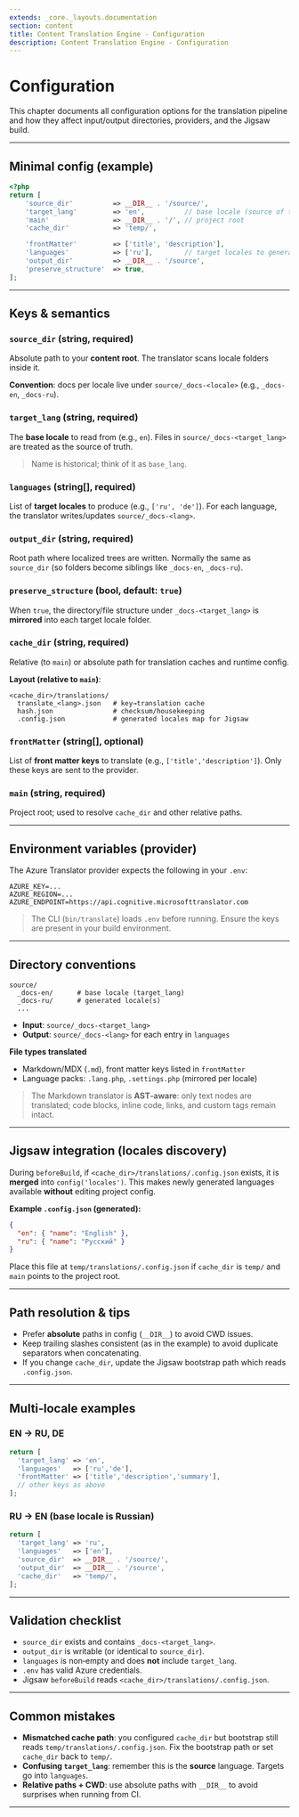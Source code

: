 ```yaml
---
extends: _core._layouts.documentation
section: content
title: Content Translation Engine - Configuration
description: Content Translation Engine - Configuration
---
```


# Configuration

This chapter documents all configuration options for the translation pipeline and how they affect input/output directories, providers, and the Jigsaw build.

---

## Minimal config (example)
```php
<?php
return [
    'source_dir'          => __DIR__ . '/source/',
    'target_lang'         => 'en',          // base locale (source of truth)
    'main'                => __DIR__ . '/', // project root
    'cache_dir'           => 'temp/',

    'frontMatter'         => ['title', 'description'],
    'languages'           => ['ru'],        // target locales to generate
    'output_dir'          => __DIR__ . '/source',
    'preserve_structure'  => true,
];
```

---

## Keys & semantics

### `source_dir` (string, required)
Absolute path to your **content root**. The translator scans locale folders inside it.

**Convention**: docs per locale live under `source/_docs-<locale>` (e.g., `_docs-en`, `_docs-ru`).

### `target_lang` (string, required)
The **base locale** to read from (e.g., `en`). Files in `source/_docs-<target_lang>` are treated as the source of truth.

> Name is historical; think of it as `base_lang`.

### `languages` (string[], required)
List of **target locales** to produce (e.g., `['ru', 'de']`). For each language, the translator writes/updates `source/_docs-<lang>`.

### `output_dir` (string, required)
Root path where localized trees are written. Normally the same as `source_dir` (so folders become siblings like `_docs-en`, `_docs-ru`).

### `preserve_structure` (bool, default: `true`)
When `true`, the directory/file structure under `_docs-<target_lang>` is **mirrored** into each target locale folder.

### `cache_dir` (string, required)
Relative (to `main`) or absolute path for translation caches and runtime config.

**Layout (relative to `main`)**:
```
<cache_dir>/translations/
  translate_<lang>.json   # key→translation cache
  hash.json               # checksum/housekeeping
  .config.json            # generated locales map for Jigsaw
```

### `frontMatter` (string[], optional)
List of **front matter keys** to translate (e.g., `['title','description']`). Only these keys are sent to the provider.

### `main` (string, required)
Project root; used to resolve `cache_dir` and other relative paths.

---

## Environment variables (provider)
The Azure Translator provider expects the following in your `.env`:

```
AZURE_KEY=...
AZURE_REGION=...
AZURE_ENDPOINT=https://api.cognitive.microsofttranslator.com
```

> The CLI (`bin/translate`) loads `.env` before running. Ensure the keys are present in your build environment.

---

## Directory conventions
```
source/
  _docs-en/      # base locale (target_lang)
  _docs-ru/      # generated locale(s)
  ...
```
- **Input**: `source/_docs-<target_lang>`
- **Output**: `source/_docs-<lang>` for each entry in `languages`

**File types translated**
- Markdown/MDX (`.md`), front matter keys listed in `frontMatter`
- Language packs: `.lang.php`, `.settings.php` (mirrored per locale)

> The Markdown translator is **AST‑aware**: only text nodes are translated; code blocks, inline code, links, and custom tags remain intact.

---

## Jigsaw integration (locales discovery)
During `beforeBuild`, if `<cache_dir>/translations/.config.json` exists, it is **merged** into `config('locales')`. This makes newly generated languages available **without** editing project config.

**Example `.config.json` (generated):**
```json
{
  "en": { "name": "English" },
  "ru": { "name": "Русский" }
}
```

Place this file at `temp/translations/.config.json` if `cache_dir` is `temp/` and `main` points to the project root.

---

## Path resolution & tips
- Prefer **absolute** paths in config (`__DIR__`) to avoid CWD issues.
- Keep trailing slashes consistent (as in the example) to avoid duplicate separators when concatenating.
- If you change `cache_dir`, update the Jigsaw bootstrap path which reads `.config.json`.

---

## Multi‑locale examples
### EN → RU, DE
```php
return [
  'target_lang' => 'en',
  'languages'   => ['ru','de'],
  'frontMatter' => ['title','description','summary'],
  // other keys as above
];
```

### RU → EN (base locale is Russian)
```php
return [
  'target_lang' => 'ru',
  'languages'   => ['en'],
  'source_dir'  => __DIR__ . '/source/',
  'output_dir'  => __DIR__ . '/source',
  'cache_dir'   => 'temp/',
];
```

---

## Validation checklist
- `source_dir` exists and contains `_docs-<target_lang>`.
- `output_dir` is writable (or identical to `source_dir`).
- `languages` is non‑empty and does **not** include `target_lang`.
- `.env` has valid Azure credentials.
- Jigsaw `beforeBuild` reads `<cache_dir>/translations/.config.json`.

---

## Common mistakes
- **Mismatched cache path**: you configured `cache_dir` but bootstrap still reads `temp/translations/.config.json`. Fix the bootstrap path or set `cache_dir` back to `temp/`.
- **Confusing `target_lang`**: remember this is the **source** language. Targets go into `languages`.
- **Relative paths + CWD**: use absolute paths with `__DIR__` to avoid surprises when running from CI.

---
